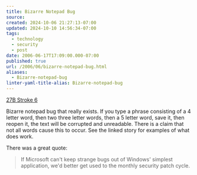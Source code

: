 ```yaml
---
title: Bizarre Notepad Bug
source: 
created: 2024-10-06 21:27:13-07:00
updated: 2024-10-10 14:56:34-07:00
tags:
  - technology
  - security
  - post
date: 2006-06-17T17:09:00.000-07:00
published: true
url: /2006/06/bizarre-notepad-bug.html
aliases:
  - Bizarre-notepad-bug
linter-yaml-title-alias: Bizarre-notepad-bug
---
```



[27B Stroke 6](http://blog.wired.com/27BStroke6/index.blog?entry_id=1502576 "27B Stroke 6")  
  
Bizarre notepad bug that really exists. If you type a phrase consisting of a 4 letter word, then two three letter words, then a 5 letter word, save it, then reopen it, the text will be corrupted and unreadable. There is a claim that not all words cause this to occur. See the linked story for examples of what does work.  
  
There was a great quote:  
  

>   
> If Microsoft can't keep strange bugs out of Windows' simplest application, we'd better get used to the monthly security patch cycle.